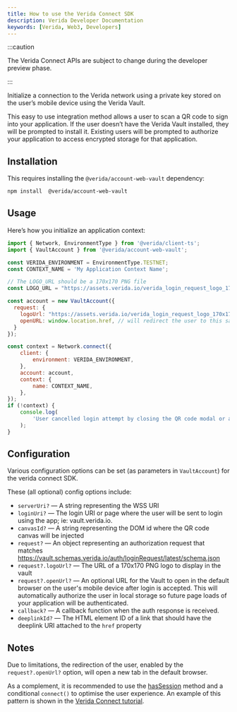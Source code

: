 ```yaml
---
title: How to use the Verida Connect SDK
description: Verida Developer Documentation
keywords: [Verida, Web3, Developers]
---
```


:::caution

The Verida Connect APIs are subject to change during the developer preview phase. 

:::

Initialize a connection to the Verida network using a private key stored on the user’s mobile device using the Verida Vault.

This easy to use integration method allows a user to scan a QR code to sign into your application. If the user doesn’t have the Verida Vault installed, they will be prompted to install it. Existing users will be prompted to authorize your application to access encrypted storage for that application.

## Installation

This requires installing the `@verida/account-web-vault` dependency:

```bash npm2yarn
npm install  @verida/account-web-vault
```

## Usage

Here’s how you initialize an application context:

```jsx
import { Network, EnvironmentType } from '@verida/client-ts';
import { VaultAccount } from '@verida/account-web-vault';

const VERIDA_ENVIRONMENT = EnvironmentType.TESTNET;
const CONTEXT_NAME = 'My Application Context Name';

// The LOGO_URL should be a 170x170 PNG file
const LOGO_URL = "https://assets.verida.io/verida_login_request_logo_170x170.png";

const account = new VaultAccount({
  request: {
    logoUrl: "https://assets.verida.io/verida_login_request_logo_170x170.png",
    openURL: window.location.href, // will redirect the user to this same page after accepting the login request in the Vault app
  }
});

const context = Network.connect({
	client: {
		environment: VERIDA_ENVIRONMENT,
	},
	account: account,
	context: {
		name: CONTEXT_NAME,
	},
});
if (!context) {
	console.log(
		'User cancelled login attempt by closing the QR code modal or an unexpected error occurred'
	);
}
```

## Configuration

Various configuration options can be set (as parameters in `VaultAccount`) for the verida connect SDK.

These (all optional) config options include:

- `serverUri?` — A string representing the WSS URI
- `loginUri?` — The login URI or page where the user will be sent to login using the app; ie: vault.verida.io.
- `canvasId?` — A string representing the DOM id where the QR code canvas will be injected
- `request?` — An object representing an authorization request that matches https://vault.schemas.verida.io/auth/loginRequest/latest/schema.json
- `request?.logoUrl?` — The URL of a 170x170 PNG logo to display in the vault
- `request?.openUrl?` — An optional URL for the Vault to open in the default browser on the user's mobile device after login is accepted. This will automatically authorize the user in local storage so future page loads of your application will be authenticated.
- `callback?` — A callback function when the auth response is received.
- `deeplinkId?` — The HTML element ID of a link that should have the deeplink URI attached to the `href` property

## Notes

Due to limitations, the redirection of the user, enabled by the `request?.openUrl?` option, will open a new tab in the default browser.

As a complement, it is recommended to use the [hasSession](../api/verida-js/modules/verida_account_web_vault.md#hassession) method and a conditional `connect()` to optimise the user experience. An example of this pattern is shown in the [Verida Connect tutorial](../tutorial/SSO.mdx).
